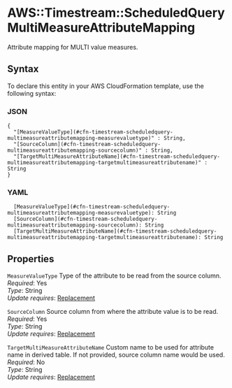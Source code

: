 # AWS::Timestream::ScheduledQuery MultiMeasureAttributeMapping<a name="aws-properties-timestream-scheduledquery-multimeasureattributemapping"></a>

Attribute mapping for MULTI value measures\.

## Syntax<a name="aws-properties-timestream-scheduledquery-multimeasureattributemapping-syntax"></a>

To declare this entity in your AWS CloudFormation template, use the following syntax:

### JSON<a name="aws-properties-timestream-scheduledquery-multimeasureattributemapping-syntax.json"></a>

```
{
  "[MeasureValueType](#cfn-timestream-scheduledquery-multimeasureattributemapping-measurevaluetype)" : String,
  "[SourceColumn](#cfn-timestream-scheduledquery-multimeasureattributemapping-sourcecolumn)" : String,
  "[TargetMultiMeasureAttributeName](#cfn-timestream-scheduledquery-multimeasureattributemapping-targetmultimeasureattributename)" : String
}
```

### YAML<a name="aws-properties-timestream-scheduledquery-multimeasureattributemapping-syntax.yaml"></a>

```
  [MeasureValueType](#cfn-timestream-scheduledquery-multimeasureattributemapping-measurevaluetype): String
  [SourceColumn](#cfn-timestream-scheduledquery-multimeasureattributemapping-sourcecolumn): String
  [TargetMultiMeasureAttributeName](#cfn-timestream-scheduledquery-multimeasureattributemapping-targetmultimeasureattributename): String
```

## Properties<a name="aws-properties-timestream-scheduledquery-multimeasureattributemapping-properties"></a>

`MeasureValueType`  <a name="cfn-timestream-scheduledquery-multimeasureattributemapping-measurevaluetype"></a>
Type of the attribute to be read from the source column\.  
*Required*: Yes  
*Type*: String  
*Update requires*: [Replacement](https://docs.aws.amazon.com/AWSCloudFormation/latest/UserGuide/using-cfn-updating-stacks-update-behaviors.html#update-replacement)

`SourceColumn`  <a name="cfn-timestream-scheduledquery-multimeasureattributemapping-sourcecolumn"></a>
Source column from where the attribute value is to be read\.  
*Required*: Yes  
*Type*: String  
*Update requires*: [Replacement](https://docs.aws.amazon.com/AWSCloudFormation/latest/UserGuide/using-cfn-updating-stacks-update-behaviors.html#update-replacement)

`TargetMultiMeasureAttributeName`  <a name="cfn-timestream-scheduledquery-multimeasureattributemapping-targetmultimeasureattributename"></a>
Custom name to be used for attribute name in derived table\. If not provided, source column name would be used\.  
*Required*: No  
*Type*: String  
*Update requires*: [Replacement](https://docs.aws.amazon.com/AWSCloudFormation/latest/UserGuide/using-cfn-updating-stacks-update-behaviors.html#update-replacement)